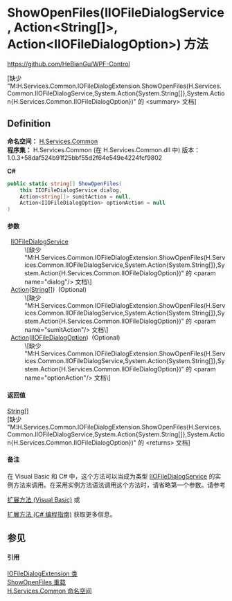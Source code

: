 # ShowOpenFiles(IIOFileDialogService, Action&lt;String[]&gt;, Action&lt;IIOFileDialogOption&gt;) 方法
https://github.com/HeBianGu/WPF-Control

\[缺少 "M:H.Services.Common.IOFileDialogExtension.ShowOpenFiles(H.Services.Common.IIOFileDialogService,System.Action{System.String[]},System.Action{H.Services.Common.IIOFileDialogOption})" 的 &lt;summary&gt; 文档\]



## Definition
**命名空间：** <a href="b9cdd84f-6623-a51a-f53b-465103ced202">H.Services.Common</a>  
**程序集：** H.Services.Common (在 H.Services.Common.dll 中) 版本：1.0.3+58daf524b91f25bbf55d2f64e549e4224fcf9802

**C#**
``` C#
public static string[] ShowOpenFiles(
	this IIOFileDialogService dialog,
	Action<string[]> sumitAction = null,
	Action<IIOFileDialogOption> optionAction = null
)
```



#### 参数
<dl><dt>  <a href="bcdcc301-223d-0d36-5ba1-0ddfb1c22deb">IIOFileDialogService</a></dt><dd>\[缺少 "M:H.Services.Common.IOFileDialogExtension.ShowOpenFiles(H.Services.Common.IIOFileDialogService,System.Action{System.String[]},System.Action{H.Services.Common.IIOFileDialogOption})" 的 &lt;param name="dialog"/&gt; 文档\]</dd><dt>  <a href="https://learn.microsoft.com/dotnet/api/system.action-1" target="_blank" rel="noopener noreferrer">Action</a>(<a href="https://learn.microsoft.com/dotnet/api/system.string" target="_blank" rel="noopener noreferrer">String</a>[])  (Optional)</dt><dd>\[缺少 "M:H.Services.Common.IOFileDialogExtension.ShowOpenFiles(H.Services.Common.IIOFileDialogService,System.Action{System.String[]},System.Action{H.Services.Common.IIOFileDialogOption})" 的 &lt;param name="sumitAction"/&gt; 文档\]</dd><dt>  <a href="https://learn.microsoft.com/dotnet/api/system.action-1" target="_blank" rel="noopener noreferrer">Action</a>(<a href="dbba0ef6-7464-9818-c02e-72d0ea3a9446">IIOFileDialogOption</a>)  (Optional)</dt><dd>\[缺少 "M:H.Services.Common.IOFileDialogExtension.ShowOpenFiles(H.Services.Common.IIOFileDialogService,System.Action{System.String[]},System.Action{H.Services.Common.IIOFileDialogOption})" 的 &lt;param name="optionAction"/&gt; 文档\]</dd></dl>

#### 返回值
<a href="https://learn.microsoft.com/dotnet/api/system.string" target="_blank" rel="noopener noreferrer">String</a>[]  
\[缺少 "M:H.Services.Common.IOFileDialogExtension.ShowOpenFiles(H.Services.Common.IIOFileDialogService,System.Action{System.String[]},System.Action{H.Services.Common.IIOFileDialogOption})" 的 &lt;returns&gt; 文档\]

#### 备注
在 Visual Basic 和 C# 中，这个方法可以当成为类型 <a href="bcdcc301-223d-0d36-5ba1-0ddfb1c22deb">IIOFileDialogService</a> 的实例方法来调用。在采用实例方法语法调用这个方法时，请省略第一个参数。请参考 <a href="https://docs.microsoft.com/dotnet/visual-basic/programming-guide/language-features/procedures/extension-methods" target="_blank" rel="noopener noreferrer">

扩展方法 (Visual Basic)</a> 或 <a href="https://docs.microsoft.com/dotnet/csharp/programming-guide/classes-and-structs/extension-methods" target="_blank" rel="noopener noreferrer">

扩展方法 (C# 编程指南)</a> 获取更多信息。

## 参见


#### 引用
<a href="de3cfc7b-67a4-a14b-9096-9f9f1638b11a">IOFileDialogExtension 类</a>  
<a href="e82c5d51-ed1b-ab27-a443-77d86e9fea59">ShowOpenFiles 重载</a>  
<a href="b9cdd84f-6623-a51a-f53b-465103ced202">H.Services.Common 命名空间</a>  
